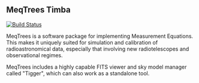 MeqTrees Timba
--------------

[![Build Status](https://travis-ci.org/ska-sa/meqtrees-timba.png)](https://travis-ci.org/ska-sa/meqtrees-timba)

MeqTrees is a software package for implementing Measurement Equations. This makes it uniquely suited for simulation and calibration of radioastronomical data, especially that involving new radiotelescopes and observational regimes.

MeqTrees includes a highly capable FITS viewer and sky model manager called "Tigger", which can also work as a standalone tool.

